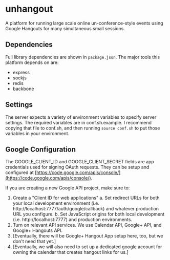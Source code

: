 unhangout
=========

A platform for running large scale online un-conference-style events using Google Hangouts for many simultaneous small sessions.


Dependencies
------------

Full library dependencies are shown in `package.json`. The major tools this platform depends on are:

 - express
 - sockjs
 - redis
 - backbone

Settings
--------

The server expects a variety of environment variables to specify server settings. The required variables are in conf.sh.example. I recommend copying that file to conf.sh, and then running `source conf.sh` to put those variables in your environment. 


Google Configuration
--------------------

The GOOGLE_CLIENT_ID and GOOGLE_CLIENT_SECRET fields are app credentials used for signing OAuth requests. They can be setup and configured at [https://code.google.com/apis/console/](https://code.google.com/apis/console/).

If you are creating a new Google API project, make sure to:

 1. Create a "Client ID for web applications"
	a. Set redirect URLs for both your local development environment (i.e. http://localhost:7777/auth/google/callback) and whatever production URL you configure.
	b. Set JavaScript origins for both local development (i.e. http://localhost:7777) and production environments.
 2. Turn on relevant API services. We use Calendar API, Google+ API, and Google+ Hangouts API. 
 3. [Eventually, there will be Google+ Hangout App setup here, too, but we don't need that yet.]
 4. [Eventually, we will also need to set up a dedicated google account for owning the calendar that creates hangout links for us.]